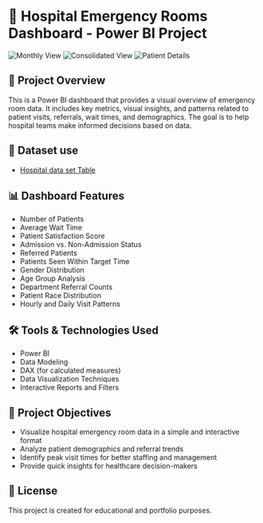 # 🏥 Hospital Emergency Rooms Dashboard - Power BI Project

![Monthly View](https://github.com/user-attachments/assets/f90c6a78-c9ac-4c0c-8b6d-5ec1e0209709)
![Consolidated View](https://github.com/user-attachments/assets/e6c52355-225c-47a4-af57-9c91d94c0be9)
![Patient Details](https://github.com/user-attachments/assets/8b47d5fc-8267-4ccb-b038-20006ad61a24)

## 📌 Project Overview

This is a Power BI dashboard that provides a visual overview of emergency room data. It includes key metrics, visual insights, and patterns related to patient visits, referrals, wait times, and demographics. The goal is to help hospital teams make informed decisions based on data.

## 📂 Dataset use
 
- <a href="https://github.com/ha1shu/Hospital-Emergency-Rooms-Dashboard/blob/main/Hospital%20ER_Data.csv">Hospital data set Table</a>

## 📊 Dashboard Features

- Number of Patients
- Average Wait Time
- Patient Satisfaction Score
- Admission vs. Non-Admission Status
- Referred Patients
- Patients Seen Within Target Time
- Gender Distribution
- Age Group Analysis
- Department Referral Counts
- Patient Race Distribution
- Hourly and Daily Visit Patterns

## 🛠 Tools & Technologies Used

- Power BI
- Data Modeling
- DAX (for calculated measures)
- Data Visualization Techniques
- Interactive Reports and Filters

## 🎯 Project Objectives

- Visualize hospital emergency room data in a simple and interactive format
- Analyze patient demographics and referral trends
- Identify peak visit times for better staffing and management
- Provide quick insights for healthcare decision-makers

## 📎 License

This project is created for educational and portfolio purposes.
